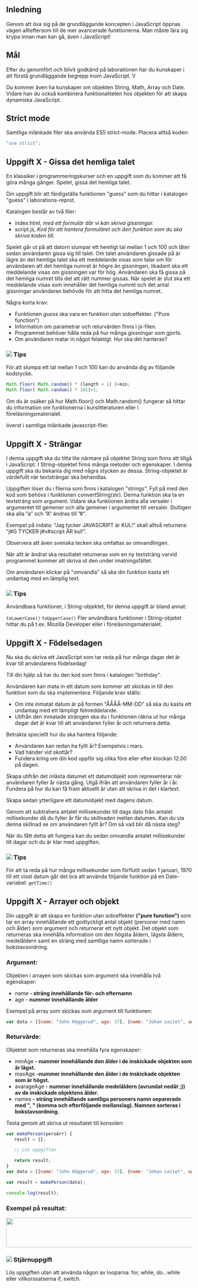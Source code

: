 ## Inledning
Genom att öva sig på de grundläggande koncepten i JavaScript öppnas vägen allteftersom till de mer avancerade funktionerna. Man måste lära sig krypa innan man kan gå, även i JavaScript!

## Mål
Efter du genomfört och blivit godkänd på laborationen har du kunskaper i att förstå grundläggande begrepp inom JavaScript. V


Du kommer även ha kunskaper om objekten String, Math, Array och Date. Vidare han du också kombinera funktionaliteten hos objekten för att skapa dynamiska JavaScript.


## Strict mode
Samtliga inlänkade filer ska använda ES5 strict-mode. Placera alltså koden:

```js
"use strict";
```



## Uppgift X - Gissa det hemliga talet
En klassiker i programmeringskurser och en uppgift som du kommer att få göra många gånger. Spelet, gissa det hemliga talet. 

Din uppgift blir att färdigställa funktionen "guess" som du hittar i katalogen "guess" i laborations-reprot.

Katalogen består av två filer:

* index.html, _med ett formulär där vi kan skriva gissningar._
* script.js, _Kod för att hantera formuläret och den funktion som du ska skriva koden till._

Spelet går ut på att datorn slumpar ett hemligt tal mellan 1 och 100 och låter sedan användaren gissa sig till talet. Om talet användaren gissade på är lägre än det hemliga talet ska ett meddelande visas som talar om för användaren att det hemliga numret är högre än gissningen, likadant ska ett meddelande visas om gissningen var för hög. Användaren ska få gissa på det hemliga numret tills det att rätt nummer gissas. När spelet är slut ska ett meddelande visas som innehåller det hemliga numret och det antal gissningar användaren behövde för att hitta det hemliga numret.

Några korta krav:

* Funktionen _guess_ ska vara en funktion utan sidoeffekter. ("Pure function")
* Information om parametrar och returvärden finns i js-filen.
* Programmet behöver hålla reda på hur många gissningar som gjorts.
* Om användaren matar in något felaktigt. Hur ska det hanteras?

### ![][info] Tips
För att slumpa ett tal mellan 1 och 100 kan du använda dig av följande kodstycke.

```js
Math.floor( Math.random() * (length + 1) )+min;
Math.floor( Math.random() * 101)+1;
```

Om du är osäker på hur Math.floor() och Math.random() fungerar så hittar du information om funktionerna i kurslitteraturen eller i föreläsningsmaterialet.


överst i samtliga inlänkade javascript-filer.


## Uppgift X - Strängar
I denna uppgift ska du titta lite närmare på objektet String som finns att tillgå i JavaScript. I String-objektet finns många metoder och egenskaper. I denna uppgift ska du bekanta dig med några stycken av dessa. String-objektet är värdefullt när textsträngar ska behandlas.

Uppgiften löser du i filerna som finns i katalogen "strings".
Fyll på med den kod som behövs i funktionen convertString(str). Denna funktion ska ta en textsträng som argument. Vidare ska funktionen ändra alla versaler i argumentet till gemener och alla gemener i argumentet till versaler. Slutligen ska alla ”a” och ”A” ändras till ”#”.

Exempel på indata: “Jag tycker JAVASCRIPT är KUL!” skall alltså returnera: “j#G TYCKER j#v#script ÄR kul!”.

Observera att även svenska tecken ska omfattas av omvandlingen.

När allt är ändrat ska resultatet returneras som en ny textsträng varvid programmet kommer att skriva ut den under imatningsfältet.

Om användaren klickar på "omvandla" så ska din funktion kasta ett undantag med en lämplig text.

### ![](info) Tips
Användbara funktioner, i String-objektet, för denna uppgift är bland annat:

`toLowerCase()` `toUpperCase()` Fler användbara funktioner i String-objetet hittar du på t.ex. Mozilla Developer eller i föreläsningsmaterialet.

## Uppgift X - Födelsedagen
Nu ska du skriva ett JavaScript som tar reda på hur många dagar det är kvar till användarens födelsedag!

Till din hjälp så har du den kod som finns i katalogen "birthday".

Användaren kan mata in ett datum som kommer att skickas in till den funktion som du ska implementera. Följande krav ställs:

* Om inte inmatat datum är på formen "ÅÅÅÅ-MM-DD" så ska du kasta ett undantag med ett lämpligt felmeddelande.
* Utifrån den inmatade strängen ska du i funktionen räkna ut hur många dagar det är kvar till att användaren fyller år och returnera detta.

Betrakta speciellt hur du ska hantera följande:
* Användaren kan redan ha fyllt år? Exempelvis i mars. 
* Vad händer vid skottår?
* Fundera kring om din kod uppför sig olika före eller efter klockan 12.00 på dagen.

Skapa utifrån det inlästa datumet ett datumobjekt som representerar när användaren fyller år nästa gång. Utgå ifrån att användaren fyller år i år. Fundera på hur du kan få fram aktuellt år utan att skriva in det i klartext.

Skapa sedan ytterligare ett datumobjekt med dagens datum.

Genom att subtrahera antalet millisekunder till dags dato från antalet millisekunder då du fyller år får du skillnaden mellan datumen. Kan du via denna skillnad se om användaren fyllt år? Om så vad blir då nästa steg?

När du fått detta att fungera kan du sedan omvandla antalet millisekunder till dagar och du är klar med uppgiften.

### ![][info] Tips
För att ta reda på hur många millisekunder som förflutit sedan 1 januari, 1970 till ett visst datum går det bra att använda följande funktion på en Date-variabel:
`getTime()`


## Uppgift X - Arrayer och objekt
Din uppgift är att skapa en funktion utan sidoeffekter **("pure function")** som tar en array innehållande ett godtyckligt antal objekt (personer med namn och ålder) som argument och returnerar ett nytt objekt. Det objekt som returneras ska innehålla information om den högsta åldern, lägsta åldern, medelåldern samt en sträng med samtliga namn sorterade i bokstavsordning.

### Argument:
Objekten i arrayen som skickas som argument ska innehålla två egenskaper:

* name **- sträng innehållande för- och efternamn**
* age - **nummer innehållande ålder**

Exempel på array som skickas som argument till funktionen:

```js
var data = [{name: "John Häggerud", age: 37}, {name: "Johan Leitet", age: 36}, {name: "Mats Loock", age: 46}];
```


### Returvärde:
Objektet som returneras ska innehålla fyra egenskaper:	

* minAge **- nummer innehållande den ålder i de inskickade objekten som är lägst.**
* maxAge **-nummer innehållande den ålder i de inskickade objekten som är högst.**
* avarageAge - **nummer innehållande medelåldern (avrundat nedåt ;)) av de inskickade objektens ålder.**
* names  **- sträng innehållande samtliga personers namn separerade med ", " (komma och efterföljande mellanslag). Namnen sorteras i bokstavsordning.**

Testa genom att skriva ut resultatet till konsolen:

```js
var makePerson(persArr) {
   result = {};

   // Lös uppgiften

   return result;
}
var data = [{name: "John Häggerud", age: 37}, {name: "Johan Leitet", age: 36}, {name: "Mats Loock", age: 46}];

var result = makePerson(data);

console.log(result);
```

### Exempel på resultat:
<img class="size-full wp-image-541 aligncenter" src="http://coursepress.lnu.se/kurs/webbteknik-i/files/2012/11/2012-11-29-09-16-41.png" alt="" width="727" height="80" />

### ![][star] Stjärnuppgift
Lös uppgiften utan att använda någon av looparna: for, while, do...while eller villkorssatserna if, switch.

[star]:https://coursepress.lnu.se/program/webbprogrammerare/wp-content/plugins/coursepress/icons/16/star_yellow.png

[info]:https://coursepress.lnu.se/program/webbprogrammerare/wp-content/plugins/coursepress/icons/16/information.png